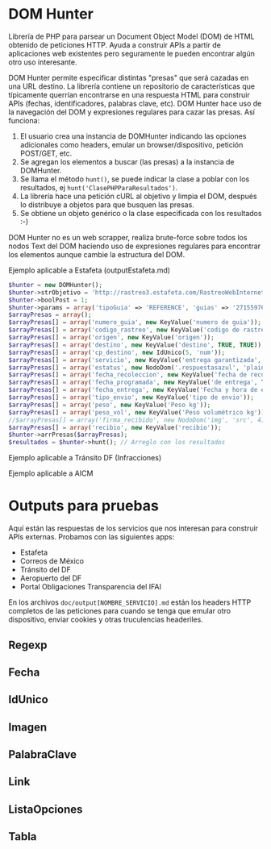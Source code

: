 DOM Hunter
===
Librería de PHP para parsear un Document Object Model (DOM) de HTML obtenido de peticiones HTTP. Ayuda a construir APIs a partir de aplicaciones web existentes pero seguramente le pueden encontrar algún otro uso interesante.

DOM Hunter permite especificar distintas "presas" que será cazadas en una URL destino. La librería contiene un repositorio de características que típicamente querrían encontrarse en una respuesta HTML para construir APIs (fechas, identificadores, palabras clave, etc). DOM Hunter hace uso de la navegación del DOM y expresiones regulares para cazar las presas. Así funciona:

 1. El usuario crea una instancia de DOMHunter indicando las opciones adicionales como headers, emular un browser/dispositivo, petición POST/GET, etc.
 2. Se agregan los elementos a buscar (las presas) a la instancia de DOMHunter.
 3. Se llama el método `hunt()`, se puede indicar la clase a poblar con los resultados, ej `hunt('ClasePHPParaResultados')`.
 4. La librería hace una petición cURL al objetivo y limpia el DOM, después lo distribuye a objetos para que busquen las presas.
 5. Se obtiene un objeto genérico o la clase especificada con los resultados :-)

DOM Hunter no es un web scrapper, realiza brute-force sobre todos los nodos Text del DOM haciendo uso de expresiones regulares para encontrar los elementos aunque cambie la estructura del DOM.
 
Ejemplo aplicable a Estafeta (outputEstafeta.md)

```php
$hunter = new DOMHunter();
$hunter->strObjetivo = 'http://rastreo3.estafeta.com/RastreoWebInternet/consultaEnvio.do';
$hunter->boolPost = 1;
$hunter->params = array('tipoGuia' => 'REFERENCE', 'guias' => '2715597604');
$arrayPresas = array();
$arrayPresas[] = array('numero_guia', new KeyValue('numero de guia'));
$arrayPresas[] = array('codigo_rastreo', new KeyValue('codigo de rastreo'));
$arrayPresas[] = array('origen', new KeyValue('origen'));
$arrayPresas[] = array('destino', new KeyValue('destino', TRUE, TRUE));
$arrayPresas[] = array('cp_destino', new IdUnico(5, 'num'));
$arrayPresas[] = array('servicio', new KeyValue('entrega garantizada', FALSE));
$arrayPresas[] = array('estatus', new NodoDom('.respuestasazul', 'plaintext', 1));
$arrayPresas[] = array('fecha_recoleccion', new KeyValue('fecha de recoleccion'));
$arrayPresas[] = array('fecha_programada', new KeyValue('de entrega', TRUE, TRUE));
$arrayPresas[] = array('fecha_entrega', new KeyValue('Fecha y hora de entrega'));
$arrayPresas[] = array('tipo_envio', new KeyValue('tipo de envio'));
$arrayPresas[] = array('peso', new KeyValue('Peso kg'));
$arrayPresas[] = array('peso_vol', new KeyValue('Peso volumétrico kg'));
//$arrayPresas[] = array('firma_recibido', new NodoDom('img', 'src', 4));
$arrayPresas[] = array('recibio', new KeyValue('recibio'));
$hunter->arrPresas($arrayPresas);
$resultados = $hunter->hunt(); // Arreglo con los resultados
```

Ejemplo aplicable a Tránsito DF (Infracciones)

Ejemplo aplicable a AICM


Outputs para pruebas
===

Aquí están las respuestas de los servicios que nos interesan para construir APIs externas. Probamos con las siguientes apps:

- Estafeta
- Correos de México
- Tránsito del DF
- Aeropuerto del DF
- Portal Obligaciones Transparencia del IFAI

En los archivos `doc/output[NOMBRE_SERVICIO].md` están los headers HTTP completos de las peticiones para cuando se tenga que emular otro dispositivo, enviar cookies y otras truculencias headeriles.


Regexp
-----------



Fecha
-----------



IdUnico
-----------



Imagen
-----------



PalabraClave
-----------



Link
-----------



ListaOpciones
-----------



Tabla
-----------
